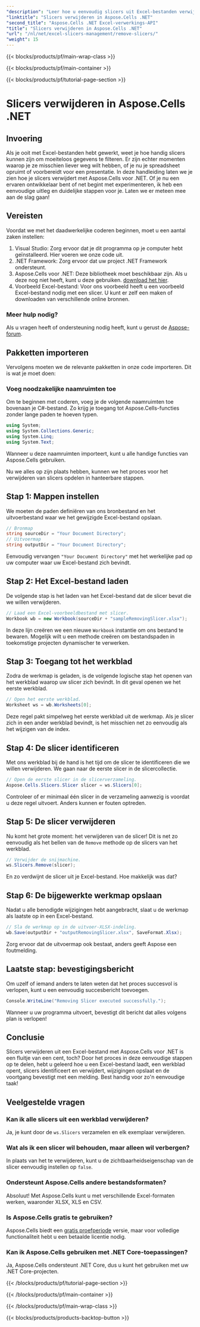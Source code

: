 ```yaml
---
"description": "Leer hoe u eenvoudig slicers uit Excel-bestanden verwijdert met Aspose.Cells voor .NET met onze gedetailleerde stapsgewijze handleiding."
"linktitle": "Slicers verwijderen in Aspose.Cells .NET"
"second_title": "Aspose.Cells .NET Excel-verwerkings-API"
"title": "Slicers verwijderen in Aspose.Cells .NET"
"url": "/nl/net/excel-slicers-management/remove-slicers/"
"weight": 15
---
```


{{< blocks/products/pf/main-wrap-class >}}

{{< blocks/products/pf/main-container >}}

{{< blocks/products/pf/tutorial-page-section >}}

# Slicers verwijderen in Aspose.Cells .NET

## Invoering
Als je ooit met Excel-bestanden hebt gewerkt, weet je hoe handig slicers kunnen zijn om moeiteloos gegevens te filteren. Er zijn echter momenten waarop je ze misschien liever weg wilt hebben, of je nu je spreadsheet opruimt of voorbereidt voor een presentatie. In deze handleiding laten we je zien hoe je slicers verwijdert met Aspose.Cells voor .NET. Of je nu een ervaren ontwikkelaar bent of net begint met experimenteren, ik heb een eenvoudige uitleg en duidelijke stappen voor je. Laten we er meteen mee aan de slag gaan!
## Vereisten
Voordat we met het daadwerkelijke coderen beginnen, moet u een aantal zaken instellen:
1. Visual Studio: Zorg ervoor dat je dit programma op je computer hebt geïnstalleerd. Hier voeren we onze code uit.
2. .NET Framework: Zorg ervoor dat uw project .NET Framework ondersteunt.
3. Aspose.Cells voor .NET: Deze bibliotheek moet beschikbaar zijn. Als u deze nog niet heeft, kunt u deze gebruiken. [download het hier](https://releases.aspose.com/cells/net/).
4. Voorbeeld Excel-bestand: Voor ons voorbeeld heeft u een voorbeeld Excel-bestand nodig met een slicer. U kunt er zelf een maken of downloaden van verschillende online bronnen.
### Meer hulp nodig?
Als u vragen heeft of ondersteuning nodig heeft, kunt u gerust de [Aspose-forum](https://forum.aspose.com/c/cells/9).
## Pakketten importeren
Vervolgens moeten we de relevante pakketten in onze code importeren. Dit is wat je moet doen:
### Voeg noodzakelijke naamruimten toe
Om te beginnen met coderen, voeg je de volgende naamruimten toe bovenaan je C#-bestand. Zo krijg je toegang tot Aspose.Cells-functies zonder lange paden te hoeven typen.
```csharp
using System;
using System.Collections.Generic;
using System.Linq;
using System.Text;
```
Wanneer u deze naamruimten importeert, kunt u alle handige functies van Aspose.Cells gebruiken.

Nu we alles op zijn plaats hebben, kunnen we het proces voor het verwijderen van slicers opdelen in hanteerbare stappen.
## Stap 1: Mappen instellen
We moeten de paden definiëren van ons bronbestand en het uitvoerbestand waar we het gewijzigde Excel-bestand opslaan.
```csharp
// Bronmap
string sourceDir = "Your Document Directory";
// Uitvoermap
string outputDir = "Your Document Directory";
```
Eenvoudig vervangen `"Your Document Directory"` met het werkelijke pad op uw computer waar uw Excel-bestand zich bevindt.
## Stap 2: Het Excel-bestand laden
De volgende stap is het laden van het Excel-bestand dat de slicer bevat die we willen verwijderen.
```csharp
// Laad een Excel-voorbeeldbestand met slicer.
Workbook wb = new Workbook(sourceDir + "sampleRemovingSlicer.xlsx");
```
In deze lijn creëren we een nieuwe `Workbook` instantie om ons bestand te bewaren. Mogelijk wilt u een methode creëren om bestandspaden in toekomstige projecten dynamischer te verwerken.
## Stap 3: Toegang tot het werkblad
Zodra de werkmap is geladen, is de volgende logische stap het openen van het werkblad waarop uw slicer zich bevindt. In dit geval openen we het eerste werkblad.
```csharp
// Open het eerste werkblad.
Worksheet ws = wb.Worksheets[0];
```
Deze regel pakt simpelweg het eerste werkblad uit de werkmap. Als je slicer zich in een ander werkblad bevindt, is het misschien net zo eenvoudig als het wijzigen van de index.
## Stap 4: De slicer identificeren
Met ons werkblad bij de hand is het tijd om de slicer te identificeren die we willen verwijderen. We gaan naar de eerste slicer in de slicercollectie.
```csharp
// Open de eerste slicer in de slicerverzameling.
Aspose.Cells.Slicers.Slicer slicer = ws.Slicers[0];
```
Controleer of er minimaal één slicer in de verzameling aanwezig is voordat u deze regel uitvoert. Anders kunnen er fouten optreden.
## Stap 5: De slicer verwijderen
Nu komt het grote moment: het verwijderen van de slicer! Dit is net zo eenvoudig als het bellen van de `Remove` methode op de slicers van het werkblad.
```csharp
// Verwijder de snijmachine.
ws.Slicers.Remove(slicer);
```
En zo verdwijnt de slicer uit je Excel-bestand. Hoe makkelijk was dat?
## Stap 6: De bijgewerkte werkmap opslaan
Nadat u alle benodigde wijzigingen hebt aangebracht, slaat u de werkmap als laatste op in een Excel-bestand.
```csharp
// Sla de werkmap op in de uitvoer-XLSX-indeling.
wb.Save(outputDir + "outputRemovingSlicer.xlsx", SaveFormat.Xlsx);
```
Zorg ervoor dat de uitvoermap ook bestaat, anders geeft Aspose een foutmelding. 
## Laatste stap: bevestigingsbericht
Om uzelf of iemand anders te laten weten dat het proces succesvol is verlopen, kunt u een eenvoudig succesbericht toevoegen.
```csharp
Console.WriteLine("Removing Slicer executed successfully.");
```
Wanneer u uw programma uitvoert, bevestigt dit bericht dat alles volgens plan is verlopen!
## Conclusie
Slicers verwijderen uit een Excel-bestand met Aspose.Cells voor .NET is een fluitje van een cent, toch? Door het proces in deze eenvoudige stappen op te delen, hebt u geleerd hoe u een Excel-bestand laadt, een werkblad opent, slicers identificeert en verwijdert, wijzigingen opslaat en de voortgang bevestigt met een melding. Best handig voor zo'n eenvoudige taak!
## Veelgestelde vragen
### Kan ik alle slicers uit een werkblad verwijderen?
Ja, je kunt door de `ws.Slicers` verzamelen en elk exemplaar verwijderen.
### Wat als ik een slicer wil behouden, maar alleen wil verbergen?
In plaats van het te verwijderen, kunt u de zichtbaarheidseigenschap van de slicer eenvoudig instellen op `false`.
### Ondersteunt Aspose.Cells andere bestandsformaten?
Absoluut! Met Aspose.Cells kunt u met verschillende Excel-formaten werken, waaronder XLSX, XLS en CSV.
### Is Aspose.Cells gratis te gebruiken?
Aspose.Cells biedt een [gratis proefperiode](https://releases.aspose.com/) versie, maar voor volledige functionaliteit hebt u een betaalde licentie nodig.
### Kan ik Aspose.Cells gebruiken met .NET Core-toepassingen?
Ja, Aspose.Cells ondersteunt .NET Core, dus u kunt het gebruiken met uw .NET Core-projecten.

{{< /blocks/products/pf/tutorial-page-section >}}

{{< /blocks/products/pf/main-container >}}

{{< /blocks/products/pf/main-wrap-class >}}

{{< blocks/products/products-backtop-button >}}
